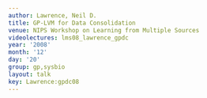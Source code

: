 ```yaml
---
author: Lawrence, Neil D.
title: GP-LVM for Data Consolidation
venue: NIPS Workshop on Learning from Multiple Sources
videolectures: lms08_lawrence_gpdc
year: '2008'
month: '12'
day: '20'
group: gp,sysbio
layout: talk
key: Lawrence:gpdc08
---
```

